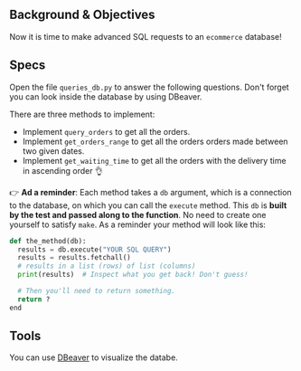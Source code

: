 ## Background & Objectives

Now it is time to make advanced SQL requests to an `ecommerce` database!

## Specs

Open the file `queries_db.py` to answer the following questions. Don't forget you can look inside the database by using DBeaver.

There are three methods to implement:


- Implement `query_orders` to get all the orders.
- Implement `get_orders_range` to get all the orders orders made between two given dates.
- Implement `get_waiting_time` to get all the orders with the delivery time in ascending order 👌

👉 **Ad a reminder**: Each method takes a `db` argument, which is a connection to the database, on which you can call the `execute` method. This `db` is **built by the test and passed along to the function**. No need to create one yourself to satisfy `make`. As a reminder your method will look like this:

```python
def the_method(db):
  results = db.execute("YOUR SQL QUERY")
  results = results.fetchall()
  # results in a list (rows) of list (columns)
  print(results)  # Inspect what you get back! Don't guess!

  # Then you'll need to return something.
  return ?
end
```



## Tools

You can use [DBeaver](https://dbeaver.io/) to visualize the databe.
